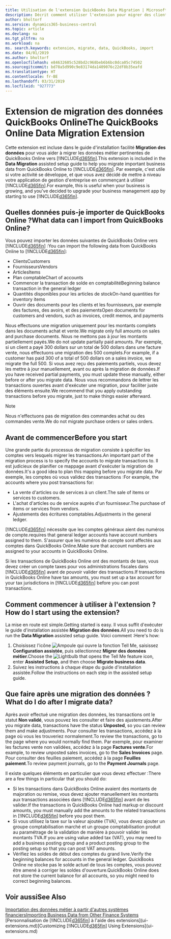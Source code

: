 ```yaml
---
title: Utilisation de l'extension QuickBooks Data Migration | Microsoft Docs
description: Décrit comment utiliser l'extension pour migrer des clients, des fournisseurs, des articles, et des comptes de QuickBooks Online dans Business Central.
author: bholtorf
ms.service: dynamics365-business-central
ms.topic: article
ms.devlang: na
ms.tgt_pltfrm: na
ms.workload: na
ms. search.keywords: extension, migrate, data, QuickBooks, import
ms.date: 04/01/2019
ms.author: bholtorf
ms.openlocfilehash: e84632605c528bd2c968beb6b6bc0dca05c74502
ms.sourcegitcommit: bd78a5d990c9e83174da1409076c22df8b35eafd
ms.translationtype: HT
ms.contentlocale: fr-BE
ms.lasthandoff: 03/31/2019
ms.locfileid: "927773"
---
```

# <a name="the-quickbooks-online-data-migration-extension"></a><span data-ttu-id="1e2de-103">Extension de migration des données QuickBooks Online</span><span class="sxs-lookup"><span data-stu-id="1e2de-103">The QuickBooks Online Data Migration Extension</span></span>
<span data-ttu-id="1e2de-104">Cette extension est incluse dans le guide d'installation facilité **Migration des données** pour vous aider à migrer les données métier pertinentes de QuickBooks Online vers [!INCLUDE[d365fin](includes/d365fin_md.md)].</span><span class="sxs-lookup"><span data-stu-id="1e2de-104">This extension is included in the **Data Migration** assisted setup guide to help you migrate important business data from QuickBooks Online to [!INCLUDE[d365fin](includes/d365fin_md.md)].</span></span> <span data-ttu-id="1e2de-105">Par exemple, c'est utile si votre activité se développe, et que vous avez décidé de mettre à niveau votre application de gestion d'entreprise en commençant à utiliser [!INCLUDE[d365fin](includes/d365fin_md.md)].</span><span class="sxs-lookup"><span data-stu-id="1e2de-105">For example, this is useful when your business is growing, and you've decided to upgrade your business management app by starting to use [!INCLUDE[d365fin](includes/d365fin_md.md)].</span></span>

## <a name="what-data-can-i-import-from-quickbooks-online"></a><span data-ttu-id="1e2de-106">Quelles données puis-je importer de QuickBooks Online ?</span><span class="sxs-lookup"><span data-stu-id="1e2de-106">What data can I import from QuickBooks Online?</span></span>
<span data-ttu-id="1e2de-107">Vous pouvez importer les données suivantes de QuickBooks Online vers [!INCLUDE[d365fin](includes/d365fin_md.md)] :</span><span class="sxs-lookup"><span data-stu-id="1e2de-107">You can import the following data from QuickBooks Online to [!INCLUDE[d365fin](includes/d365fin_md.md)]:</span></span>  

* <span data-ttu-id="1e2de-108">Clients</span><span class="sxs-lookup"><span data-stu-id="1e2de-108">Customers</span></span>
* <span data-ttu-id="1e2de-109">Fournisseurs</span><span class="sxs-lookup"><span data-stu-id="1e2de-109">Vendors</span></span>
* <span data-ttu-id="1e2de-110">Articles</span><span class="sxs-lookup"><span data-stu-id="1e2de-110">Items</span></span>
* <span data-ttu-id="1e2de-111">Plan comptable</span><span class="sxs-lookup"><span data-stu-id="1e2de-111">Chart of accounts</span></span>
* <span data-ttu-id="1e2de-112">Commencer la transaction de solde en comptabilité</span><span class="sxs-lookup"><span data-stu-id="1e2de-112">Beginning balance transaction in the general ledger</span></span>
* <span data-ttu-id="1e2de-113">Quantités disponibles pour les articles de stock</span><span class="sxs-lookup"><span data-stu-id="1e2de-113">On-hand quantities for inventory items</span></span>
* <span data-ttu-id="1e2de-114">Ouvrir des documents pour les clients et les fournisseurs, par exemple des factures, des avoirs, et des paiements</span><span class="sxs-lookup"><span data-stu-id="1e2de-114">Open documents for customers and vendors, such as invoices, credit memos, and payments</span></span>

<span data-ttu-id="1e2de-115">Nous effectuons une migration uniquement pour les montants complets dans les documents achat et vente.</span><span class="sxs-lookup"><span data-stu-id="1e2de-115">We migrate only full amounts on sales and purchase documents.</span></span> <span data-ttu-id="1e2de-116">Nous ne mettons pas à jour les montants partiellement payés.</span><span class="sxs-lookup"><span data-stu-id="1e2de-116">We do not update partially paid amounts.</span></span> <span data-ttu-id="1e2de-117">Par exemple, si un client a payé 300 dollars sur un total de 500 dollars dans une facture vente, nous effectuons une migration des 500 complets.</span><span class="sxs-lookup"><span data-stu-id="1e2de-117">For example, if a customer has paid 300 of a total of 500 dollars on a sales invoice, we migrate the full 500.</span></span> <span data-ttu-id="1e2de-118">Si vous avez reçu des paiements partiels, vous devez les mettre à jour manuellement, avant ou après la migration de données.</span><span class="sxs-lookup"><span data-stu-id="1e2de-118">If you have received partial payments, you must update these manually, either before or after you migrate data.</span></span> <span data-ttu-id="1e2de-119">Nous vous recommandons de lettrer les transactions ouvertes avant d'exécuter une migration, pour faciliter juste des éléments ensuite.</span><span class="sxs-lookup"><span data-stu-id="1e2de-119">We recommend that you apply outstanding transactions before you migrate, just to make things easier afterward.</span></span>

> [!NOTE]  
>   <span data-ttu-id="1e2de-120">Nous n'effectuons pas de migration des commandes achat ou des commandes vente.</span><span class="sxs-lookup"><span data-stu-id="1e2de-120">We do not migrate purchase orders or sales orders.</span></span>

## <a name="before-you-start"></a><span data-ttu-id="1e2de-121">Avant de commencer</span><span class="sxs-lookup"><span data-stu-id="1e2de-121">Before you start</span></span>
<span data-ttu-id="1e2de-122">Une grande partie du processus de migration consiste à spécifier les comptes vers lesquels migrer les transactions.</span><span class="sxs-lookup"><span data-stu-id="1e2de-122">An important part of the migration process is to specify the accounts to migrate transactions to.</span></span> <span data-ttu-id="1e2de-123">Il est judicieux de planifier ce mappage avant d'exécuter la migration de données.</span><span class="sxs-lookup"><span data-stu-id="1e2de-123">It's a good idea to plan this mapping before you migrate data.</span></span> <span data-ttu-id="1e2de-124">Par exemple, les comptes où vous validez des transactions :</span><span class="sxs-lookup"><span data-stu-id="1e2de-124">For example, the accounts where you post transactions for:</span></span>  

* <span data-ttu-id="1e2de-125">La vente d'articles ou de services à un client.</span><span class="sxs-lookup"><span data-stu-id="1e2de-125">The sale of items or services to customers.</span></span>
* <span data-ttu-id="1e2de-126">L'achat d'articles ou de service auprès d'un fournisseur.</span><span class="sxs-lookup"><span data-stu-id="1e2de-126">The purchase of items or services from vendors.</span></span>  
* <span data-ttu-id="1e2de-127">Ajustements des écritures comptables.</span><span class="sxs-lookup"><span data-stu-id="1e2de-127">Adjustments in the general ledger.</span></span>  

[!INCLUDE[d365fin](includes/d365fin_md.md)] <span data-ttu-id="1e2de-128">nécessite que les comptes généraux aient des numéros de compte.</span><span class="sxs-lookup"><span data-stu-id="1e2de-128">requires that general ledger accounts have account numbers assigned to them.</span></span> <span data-ttu-id="1e2de-129">S'assurer que les numéros de compte sont affectés aux comptes dans QuickBooks Online.</span><span class="sxs-lookup"><span data-stu-id="1e2de-129">Make sure that account numbers are assigned to your accounts in QuickBooks Online.</span></span>

<span data-ttu-id="1e2de-130">Si les transactions de QuickBooks Online ont des montants de taxe, vous devez créer un compte taxes pour vos administrations fiscales dans [!INCLUDE[d365fin](includes/d365fin_md.md)] avant de pouvoir valider des transactions.</span><span class="sxs-lookup"><span data-stu-id="1e2de-130">If transactions in QuickBooks Online have tax amounts, you must set up a tax account for your tax jurisdictions in [!INCLUDE[d365fin](includes/d365fin_md.md)] before you can post transactions.</span></span>

## <a name="how-do-i-start-using-the-extension"></a><span data-ttu-id="1e2de-131">Comment commencer à utiliser à l'extension ?</span><span class="sxs-lookup"><span data-stu-id="1e2de-131">How do I start using the extension?</span></span>
<span data-ttu-id="1e2de-132">La mise en route est simple.</span><span class="sxs-lookup"><span data-stu-id="1e2de-132">Getting started is easy.</span></span> <span data-ttu-id="1e2de-133">Il vous suffit d'exécuter le guide d'installation assistée **Migration des données**.</span><span class="sxs-lookup"><span data-stu-id="1e2de-133">All you need to do is run the **Data Migration** assisted setup guide.</span></span> <span data-ttu-id="1e2de-134">Voici comment :</span><span class="sxs-lookup"><span data-stu-id="1e2de-134">Here's how:</span></span>

1. <span data-ttu-id="1e2de-135">Choisissez l'icône ![Ampoule qui ouvre la fonction Tell Me](media/ui-search/search_small.png "Dites-moi ce que vous voulez faire"), saisissez **Configuration assistée**, puis sélectionnez **Migrer des données métier**.</span><span class="sxs-lookup"><span data-stu-id="1e2de-135">Choose the ![Lightbulb that opens the Tell Me feature](media/ui-search/search_small.png "Tell me what you want to do") icon, enter **Assisted Setup**, and then choose **Migrate business data**.</span></span>
2. <span data-ttu-id="1e2de-136">Suivez les instructions à chaque étape du guide d'installation assistée.</span><span class="sxs-lookup"><span data-stu-id="1e2de-136">Follow the instructions on each step in the assisted setup guide.</span></span>

## <a name="what-do-i-do-after-i-migrate-data"></a><span data-ttu-id="1e2de-137">Que faire après une migration des données ?</span><span class="sxs-lookup"><span data-stu-id="1e2de-137">What do I do after I migrate data?</span></span>
<span data-ttu-id="1e2de-138">Après avoir effectué une migration des données, les transactions ont le statut **Non validé**, vous pouvez les consulter et faire des ajustements.</span><span class="sxs-lookup"><span data-stu-id="1e2de-138">After you migrate data, transactions have the status **Unposted**, so you can review them and make adjustments.</span></span> <span data-ttu-id="1e2de-139">Pour consulter les transactions, accédez à la page où vous les trouveriez normalement.</span><span class="sxs-lookup"><span data-stu-id="1e2de-139">To review the transactions, go to the page where you would normally find them.</span></span> <span data-ttu-id="1e2de-140">Par exemple, pour examiner les factures vente non validées, accédez à la page **Factures vente**.</span><span class="sxs-lookup"><span data-stu-id="1e2de-140">For example, to review unposted sales invoices, go to the **Sales Invoices** page.</span></span> <span data-ttu-id="1e2de-141">Pour consulter des feuilles paiement, accédez à la page **Feuilles paiement**.</span><span class="sxs-lookup"><span data-stu-id="1e2de-141">To review payment journals, go to the **Payment Journals** page.</span></span>   

<span data-ttu-id="1e2de-142">Il existe quelques éléments en particulier que vous devez effectuer :</span><span class="sxs-lookup"><span data-stu-id="1e2de-142">There are a few things in particular that you should do:</span></span>

* <span data-ttu-id="1e2de-143">Si les transactions dans QuickBooks Online avaient des montants de majoration ou remise, vous devez ajouter manuellement les montants aux transactions associées dans [!INCLUDE[d365fin](includes/d365fin_md.md)] avant de les valider.</span><span class="sxs-lookup"><span data-stu-id="1e2de-143">If the transactions in QuickBooks Online had markup or discount amounts, you must manually add the amounts to the related transactions in [!INCLUDE[d365fin](includes/d365fin_md.md)] before you post them.</span></span>
* <span data-ttu-id="1e2de-144">Si vous utilisez la taxe sur la valeur ajoutée (TVA), vous devez ajouter un groupe comptabilisation marché et un groupe comptabilisation produit au paramétrage de la validation de manière à pouvoir valider les montants TVA.</span><span class="sxs-lookup"><span data-stu-id="1e2de-144">If you are using value added tax (VAT), you may need to add a business posting group and a product posting group to the posting setup so that you can post VAT amounts.</span></span>
* <span data-ttu-id="1e2de-145">Vérifiez les soldes de début des comptes du grand livre.</span><span class="sxs-lookup"><span data-stu-id="1e2de-145">Verify the beginning balances for accounts in the general ledger.</span></span> <span data-ttu-id="1e2de-146">QuickBooks Online ne stocke pas le solde actuel de tous les comptes, vous pouvez être amené à corriger les soldes d'ouverture.</span><span class="sxs-lookup"><span data-stu-id="1e2de-146">QuickBooks Online does not store the current balance for all accounts, so you might need to correct beginning balances.</span></span>

## <a name="see-also"></a><span data-ttu-id="1e2de-147">Voir aussi</span><span class="sxs-lookup"><span data-stu-id="1e2de-147">See Also</span></span>
[<span data-ttu-id="1e2de-148">Importation des données métier à partir d'autres systèmes financiers</span><span class="sxs-lookup"><span data-stu-id="1e2de-148">Importing Business Data from Other Finance Systems</span></span>](across-import-data-configuration-packages.md)  
<span data-ttu-id="1e2de-149">[Personnalisation de [!INCLUDE[d365fin](includes/d365fin_md.md)] à l'aide des extensions](ui-extensions.md)</span><span class="sxs-lookup"><span data-stu-id="1e2de-149">[Customizing [!INCLUDE[d365fin](includes/d365fin_md.md)] Using Extensions](ui-extensions.md)</span></span>  
